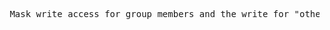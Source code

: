 <pre> Mask write access for group members and the write for "other" permissions, then touch file3 and view permissions. </pre> 


